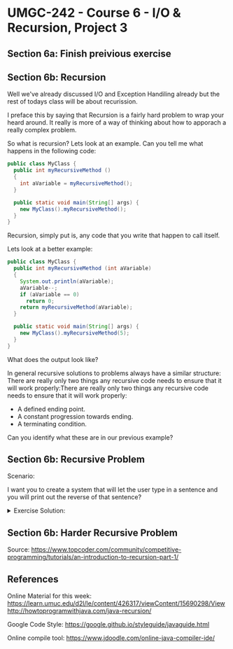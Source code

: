 # UMGC-242 - Course 6 - I/O & Recursion, Project 3

## Section 6a: Finish preivious exercise

## Section 6b: Recursion

Well we've already discussed I/O and Exception Handiling already but the rest of todays class will be about recurission.

I preface this by saying that Recursion is a fairly hard problem to wrap your heard around. It really is more of a way of thinking about how to apporach a really complex problem.

So what is recursion? Lets look at an example. Can you tell me what happens in the following code:

```java
public class MyClass {
  public int myRecursiveMethod ()  
  {  
    int aVariable = myRecursiveMethod();  
  }

  public static void main(String[] args) {
    new MyClass().myRecursiveMethod();
  }
}
```

Recursion, simply put is, any code that you write that happen to call itself. 

Lets look at a better example:
```java
public class MyClass {
  public int myRecursiveMethod (int aVariable)  
  {  
    System.out.println(aVariable);  
    aVariable--;  
    if (aVariable == 0)  
      return 0;  
    return myRecursiveMethod(aVariable);  
  } 

  public static void main(String[] args) {
    new MyClass().myRecursiveMethod(5);
  }
}
```

What does the output look like?

In general recursive solutions to problems always have a similar structure:
There are really only two things any recursive code needs to ensure that it will work properly:There are really only two things any recursive code needs to ensure that it will work properly:
- A defined ending point.
- A constant progression towards ending.
- A terminating condition.

Can you identify what these are in our previous example?

## Section 6b: Recursive Problem

Scenario:

I want you to create a system that will let the user type in a sentence and you will print out the reverse of that sentence?

<details>
  <summary>Exercise Solution:</summary>
  
```java
//Reverse.java
import java.util.*;
class Reverse {
   public static void recursiveReverse(Scanner in)  {
      String word = in.next();
      if (in.hasNext())  
         recursiveReverse(in);
      System.out.print(word + " ");
   }
   public static void main(String args[]) {
      Scanner stdin = new Scanner(System.in);
      recursiveReverse(stdin);
   }
}
```
</details>

## Section 6b: Harder Recursive Problem

Source: https://www.topcoder.com/community/competitive-programming/tutorials/an-introduction-to-recursion-part-1/


## References
Online Material for this week:
https://learn.umuc.edu/d2l/le/content/426317/viewContent/15690298/View
http://howtoprogramwithjava.com/java-recursion/

Google Code Style: 
https://google.github.io/styleguide/javaguide.html

Online compile tool:
https://www.jdoodle.com/online-java-compiler-ide/


